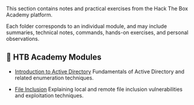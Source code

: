 This section contains notes and practical exercises from the Hack The Box Academy platform.

Each folder corresponds to an individual module, and may include summaries, technical notes, commands, hands-on exercises, and personal observations.

## 🧠 HTB Academy Modules

- [Introduction to Active Directory](Introduction%20to%20Active%20Directory/index.md)
  Fundamentals of Active Directory and related enumeration techniques.

- [File Inclusion](File%20Inclusion/index.md)
  Explaining local and remote file inclusion vulnerabilities and exploitation techniques.